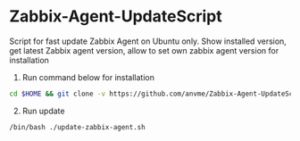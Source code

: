 # Zabbix-Agent-UpdateScript
Script for fast update Zabbix Agent on Ubuntu only.
Show installed version, get latest Zabbix agent version, allow to set own zabbix agent version for installation

1.  Run command below for installation
```sh
cd $HOME && git clone -v https://github.com/anvme/Zabbix-Agent-UpdateScript.git zabbixagentupdater && cd ./zabbixagentupdater && chmod +x ./update-zabbix-agent.sh
```
2.  Run update
```sh
/bin/bash ./update-zabbix-agent.sh
```
